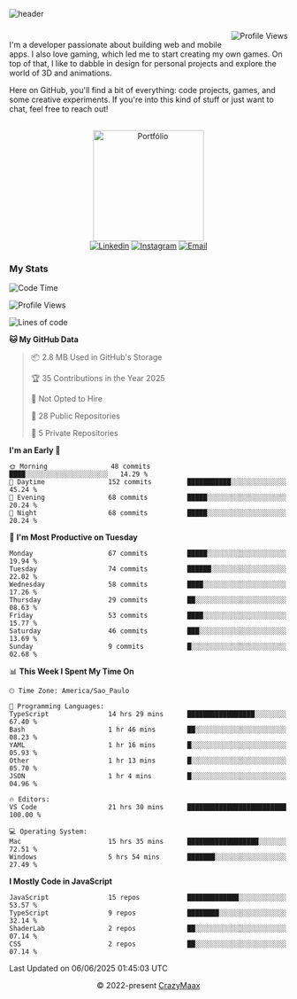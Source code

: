 ![header](https://github.com/user-attachments/assets/b00bb293-d5d2-40e2-b030-18682d9611b7)
###
<img align="right" src="https://komarev.com/ghpvc/?username=crazymaax&color=AE82CE&label=Profile+views" alt="Profile Views">

#
<div align="left">
I'm a developer passionate about building web and mobile apps. I also love gaming, which led me to start creating my own games. On top of that, I like to dabble in design for personal projects and explore the world of 3D and animations.

Here on GitHub, you'll find a bit of everything: code projects, games, and some creative experiments. If you're into this kind of stuff or just want to chat, feel free to reach out!

</div>

##

<div align="center">
  <a href="https://portfolio-max-crazymaax.vercel.app/" target="_blank"><img
      height="200em"
      src="https://github.com/user-attachments/assets/12cd41c7-5753-421f-b3d3-1623c48de6d4"
      target="_blank" alt="Portfólio"></a>
  <div align="center">
    <a href="https://www.linkedin.com/in/maxmilan/" target="_blank"><img
        src="https://img.shields.io/badge/LinkedIn-0077B5?style=for-the-badge&logo=linkedin&logoColor=white"
        target="_blank" alt="Linkedin"></a>
    <a href="https://www.instagram.com/crazy_maax/" target="_blank"><img
        src="https://img.shields.io/badge/Instagram-E4405F?style=for-the-badge&logo=instagram&logoColor=white"
        target="_blank" alt="Instagram"></a>
    <a href="mailto:oliveira.maxmilan@gmail.com" target="_blank"><img
        src="https://img.shields.io/badge/Gmail-D14836?style=for-the-badge&logo=gmail&logoColor=white"
        target="_blank" alt="Email"></a>
  </div>
</div>

### My Stats
<!--START_SECTION:waka-->
![Code Time](http://img.shields.io/badge/Code%20Time-2%2C001%20hrs%2040%20mins-blue)

![Profile Views](http://img.shields.io/badge/Profile%20Views-0-blue)

![Lines of code](https://img.shields.io/badge/From%20Hello%20World%20I%27ve%20Written-170.1%20thousand%20lines%20of%20code-blue)

**🐱 My GitHub Data** 

> 📦 2.8 MB Used in GitHub's Storage 
 > 
> 🏆 35 Contributions in the Year 2025
 > 
> 🚫 Not Opted to Hire
 > 
> 📜 28 Public Repositories 
 > 
> 🔑 5 Private Repositories 
 > 
**I'm an Early 🐤** 

```text
🌞 Morning                48 commits          ████░░░░░░░░░░░░░░░░░░░░░   14.29 % 
🌆 Daytime                152 commits         ███████████░░░░░░░░░░░░░░   45.24 % 
🌃 Evening                68 commits          █████░░░░░░░░░░░░░░░░░░░░   20.24 % 
🌙 Night                  68 commits          █████░░░░░░░░░░░░░░░░░░░░   20.24 % 
```
📅 **I'm Most Productive on Tuesday** 

```text
Monday                   67 commits          █████░░░░░░░░░░░░░░░░░░░░   19.94 % 
Tuesday                  74 commits          ██████░░░░░░░░░░░░░░░░░░░   22.02 % 
Wednesday                58 commits          ████░░░░░░░░░░░░░░░░░░░░░   17.26 % 
Thursday                 29 commits          ██░░░░░░░░░░░░░░░░░░░░░░░   08.63 % 
Friday                   53 commits          ████░░░░░░░░░░░░░░░░░░░░░   15.77 % 
Saturday                 46 commits          ███░░░░░░░░░░░░░░░░░░░░░░   13.69 % 
Sunday                   9 commits           █░░░░░░░░░░░░░░░░░░░░░░░░   02.68 % 
```


📊 **This Week I Spent My Time On** 

```text
🕑︎ Time Zone: America/Sao_Paulo

💬 Programming Languages: 
TypeScript               14 hrs 29 mins      █████████████████░░░░░░░░   67.40 % 
Bash                     1 hr 46 mins        ██░░░░░░░░░░░░░░░░░░░░░░░   08.23 % 
YAML                     1 hr 16 mins        █░░░░░░░░░░░░░░░░░░░░░░░░   05.93 % 
Other                    1 hr 13 mins        █░░░░░░░░░░░░░░░░░░░░░░░░   05.70 % 
JSON                     1 hr 4 mins         █░░░░░░░░░░░░░░░░░░░░░░░░   04.96 % 

🔥 Editors: 
VS Code                  21 hrs 30 mins      █████████████████████████   100.00 % 

💻 Operating System: 
Mac                      15 hrs 35 mins      ██████████████████░░░░░░░   72.51 % 
Windows                  5 hrs 54 mins       ███████░░░░░░░░░░░░░░░░░░   27.49 % 
```

**I Mostly Code in JavaScript** 

```text
JavaScript               15 repos            █████████████░░░░░░░░░░░░   53.57 % 
TypeScript               9 repos             ████████░░░░░░░░░░░░░░░░░   32.14 % 
ShaderLab                2 repos             ██░░░░░░░░░░░░░░░░░░░░░░░   07.14 % 
CSS                      2 repos             ██░░░░░░░░░░░░░░░░░░░░░░░   07.14 % 
```




 Last Updated on 06/06/2025 01:45:03 UTC
<!--END_SECTION:waka-->

<p align="center">&copy; 2022-present <a href="https://github.com/crazymaax404/" target="_blank">CrazyMaax</a>
